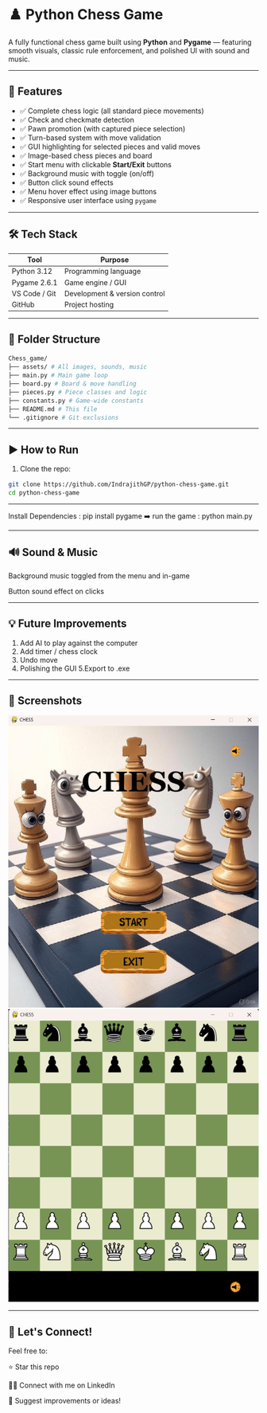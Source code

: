 # ♟️ Python Chess Game

A fully functional chess game built using **Python** and **Pygame** — featuring smooth visuals, classic rule enforcement, and polished UI with sound and music.


---

## 🧩 Features

- ✅ Complete chess logic (all standard piece movements)
- ✅ Check and checkmate detection
- ✅ Pawn promotion (with captured piece selection)
- ✅ Turn-based system with move validation
- ✅ GUI highlighting for selected pieces and valid moves
- ✅ Image-based chess pieces and board
- ✅ Start menu with clickable **Start/Exit** buttons
- ✅ Background music with toggle (on/off)
- ✅ Button click sound effects
- ✅ Menu hover effect using image buttons
- ✅ Responsive user interface using `pygame`

---

## 🛠️ Tech Stack

| Tool     | Purpose               |
|----------|------------------------|
| Python 3.12 | Programming language |
| Pygame 2.6.1 | Game engine / GUI    |
| VS Code / Git | Development & version control |
| GitHub   | Project hosting        |

---

## 📂 Folder Structure

```bash
Chess_game/
├── assets/ # All images, sounds, music
├── main.py # Main game loop
├── board.py # Board & move handling
├── pieces.py # Piece classes and logic
├── constants.py # Game-wide constants
├── README.md # This file
└── .gitignore # Git exclusions
```

---

## ▶️ How to Run

1. Clone the repo:

```bash
git clone https://github.com/IndrajithGP/python-chess-game.git
cd python-chess-game
```


---

Install Dependencies : pip install pygame
➡️ run the game : python main.py

---

## 🔊 Sound & Music
Background music toggled from the menu and in-game

Button sound effect on clicks

---

## 💡 Future Improvements

1. Add AI to play against the computer
2. Add timer / chess clock
3. Undo move
4. Polishing the GUI
5.Export to .exe

---

## 📸 Screenshots

![Menu](assets/Menu.png)
![Gameplay](assets/Gameplay.png)

---

## 🤝 Let's Connect!

Feel free to:

⭐ Star this repo

🧑‍💼 Connect with me on LinkedIn

📨 Suggest improvements or ideas!
